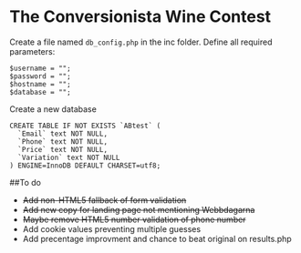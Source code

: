 The Conversionista Wine Contest
===
Create a file named `db_config.php` in the inc folder. Define all required parameters:

  	$username = "";
	$password = "";
	$hostname = "";
	$database = "";

Create a new database

	CREATE TABLE IF NOT EXISTS `ABtest` (
	  `Email` text NOT NULL,
	  `Phone` text NOT NULL,
	  `Price` text NOT NULL,
	  `Variation` text NOT NULL
	) ENGINE=InnoDB DEFAULT CHARSET=utf8;

##To do

* ~~Add non-HTML5 fallback of form validation~~
* ~~Add new copy for landing page not mentioning Webbdagarna~~
* ~~Maybe remove HTML5 number validation of phone number~~
* Add cookie values preventing multiple guesses
* Add precentage improvment and chance to beat original on results.php